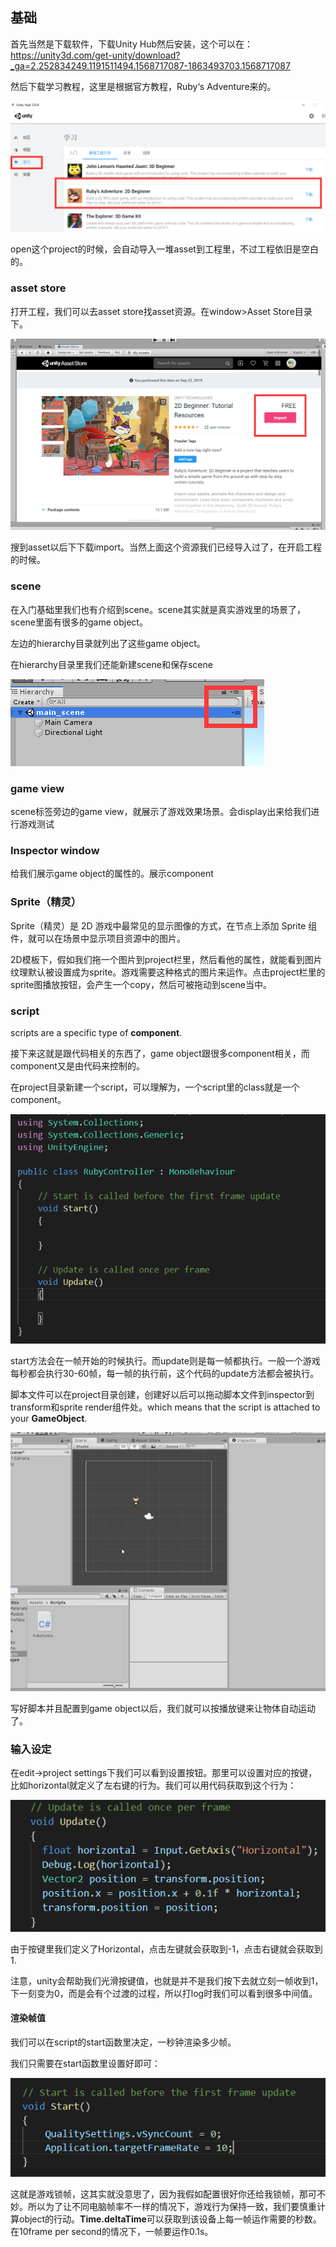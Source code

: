 ## 基础

首先当然是下载软件，下载Unity Hub然后安装，这个可以在：https://unity3d.com/get-unity/download?_ga=2.252834249.1191511494.1568717087-1863493703.1568717087



然后下载学习教程，这里是根据官方教程，Ruby‘s Adventure来的。

![1569133867459](image/1569133867459.png)



open这个project的时候，会自动导入一堆asset到工程里，不过工程依旧是空白的。



### asset store

打开工程，我们可以去asset store找asset资源。在window>Asset Store目录下。

![1569134435108](image/1569134435108.png)

搜到asset以后下下载import。当然上面这个资源我们已经导入过了，在开启工程的时候。



### scene

在入门基础里我们也有介绍到scene。scene其实就是真实游戏里的场景了，scene里面有很多的game object。

左边的hierarchy目录就列出了这些game object。

在hierarchy目录里我们还能新建scene和保存scene

![1569136036992](image/1569136036992.png)

### game view

scene标签旁边的game view，就展示了游戏效果场景。会display出来给我们进行游戏测试

### Inspector window

给我们展示game object的属性的。展示component

### Sprite（精灵）

Sprite（精灵）是 2D 游戏中最常见的显示图像的方式，在节点上添加 Sprite 组件，就可以在场景中显示项目资源中的图片。

2D模板下，假如我们拖一个图片到project栏里，然后看他的属性，就能看到图片纹理默认被设置成为sprite。游戏需要这种格式的图片来运作。点击project栏里的sprite图播放按钮，会产生一个copy，然后可被拖动到scene当中。

### script

scripts are a specific type of **component**.

接下来这就是跟代码相关的东西了，game object跟很多component相关，而component又是由代码来控制的。

在project目录新建一个script，可以理解为，一个script里的class就是一个component。

![1569137572420](image/1569137572420.png)

start方法会在一帧开始的时候执行。而update则是每一帧都执行。一般一个游戏每秒都会执行30-60帧，每一帧的执行前，这个代码的update方法都会被执行。

脚本文件可以在project目录创建，创建好以后可以拖动脚本文件到inspector到transform和sprite render组件处。which means that the script is attached to your **GameObject**.  

![img](image/fd3523cf-d648-42d0-8975-011369773de0_AddRubyController.gif)

写好脚本并且配置到game object以后，我们就可以按播放键来让物体自动运动了。



### 输入设定

在edit->project settings下我们可以看到设置按钮。那里可以设置对应的按键，比如horizontal就定义了左右键的行为。我们可以用代码获取到这个行为：



![1569140773816](image/1569140773816.png)

由于按键里我们定义了Horizontal，点击左键就会获取到-1，点击右键就会获取到1.

注意，unity会帮助我们光滑按键值，也就是并不是我们按下去就立刻一帧收到1，下一刻变为0，而是会有个过渡的过程，所以打log时我们可以看到很多中间值。



#### 渲染帧值

我们可以在script的start函数里决定，一秒钟渲染多少帧。

我们只需要在start函数里设置好即可：

![1569141087625](image/1569141087625.png)



这就是游戏锁帧，这其实就没意思了，因为我假如配置很好你还给我锁帧，那可不妙。所以为了让不同电脑帧率不一样的情况下，游戏行为保持一致，我们要慎重计算object的行动。**Time.deltaTime**可以获取到该设备上每一帧运作需要的秒数。在10frame per second的情况下，一帧要运作0.1s。